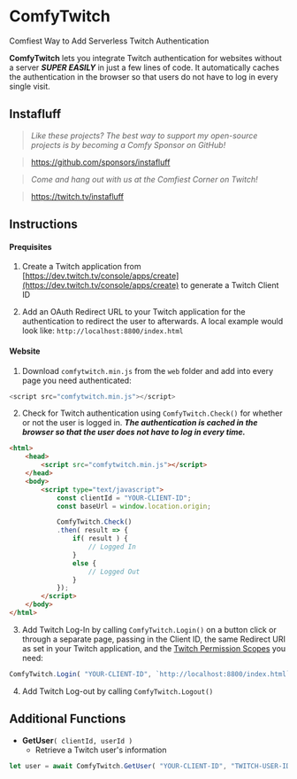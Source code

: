 # ComfyTwitch
Comfiest Way to Add Serverless Twitch Authentication

**ComfyTwitch** lets you integrate Twitch authentication for websites without a server ***SUPER EASILY*** in just a few lines of code. It automatically caches the authentication in the browser so that users do not have to log in every single visit.

## Instafluff ##
> *Like these projects? The best way to support my open-source projects is by becoming a Comfy Sponsor on GitHub!*

> https://github.com/sponsors/instafluff

> *Come and hang out with us at the Comfiest Corner on Twitch!*

> https://twitch.tv/instafluff

## Instructions ##

#### Prequisites
1. Create a Twitch application from [https://dev.twitch.tv/console/apps/create](https://dev.twitch.tv/console/apps/create) to generate a Twitch Client ID

2. Add an OAuth Redirect URL to your Twitch application for the authentication to redirect the user to afterwards. A local example would look like: `http://localhost:8800/index.html`

#### Website

1. Download  `comfytwitch.min.js` from the `web` folder and add into every page you need authenticated:
```javascript
<script src="comfytwitch.min.js"></script>
```

2. Check for Twitch authentication using `ComfyTwitch.Check()` for whether or not the user is logged in.
***The authentication is cached in the browser so that the user does not have to log in every time.***
```html
<html>
    <head>
        <script src="comfytwitch.min.js"></script>
    </head>
    <body>
        <script type="text/javascript">
            const clientId = "YOUR-CLIENT-ID";
            const baseUrl = window.location.origin;

            ComfyTwitch.Check()
            .then( result => {
                if( result ) {
                    // Logged In
                }
                else {
                    // Logged Out
                }
            });
        </script>
    </body>
</html>
```

3. Add Twitch Log-In by calling `ComfyTwitch.Login()` on a button click or through a separate page, passing in the Client ID, the same Redirect URI as set in your Twitch application, and the [Twitch Permission Scopes](https://dev.twitch.tv/docs/authentication/#scopes) you need:
```javascript
ComfyTwitch.Login( "YOUR-CLIENT-ID", `http://localhost:8800/index.html`, [ "user:read:email" ] );
```

4. Add Twitch Log-out by calling `ComfyTwitch.Logout()`

## Additional Functions ##

 - **GetUser**`( clientId, userId )`
    - Retrieve a Twitch user's information
```javascript
let user = await ComfyTwitch.GetUser( "YOUR-CLIENT-ID", "TWITCH-USER-ID" );
```
